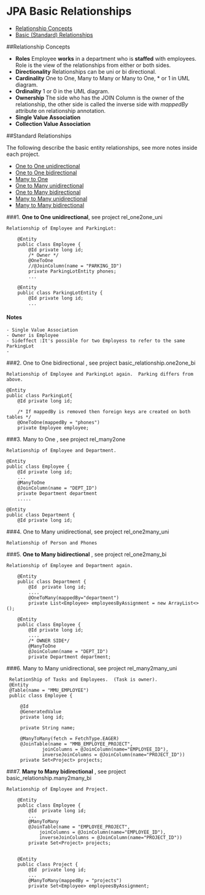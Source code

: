 JPA Basic Relationships
============================================

 - [Relationship Concepts](#CP)    
 - [Basic (Standard) Relationships](#SR)
 
 
##<a name="CP">Relationship Concepts</a>

- **Roles**  Employee **works** in a department who is **staffed** with employees. Role is the view of the relationships from either or both sides.
- **Directionality** Relationships can be uni or bi directional.
- **Cardinality** One to One, Many to Many or Many to One, * or 1 in UML diagram.
- **Ordinality** 1 or 0 in the UML diagram.
- **Ownership** The side who has the JOIN Column is the owner of the relationship, the other side is called the inverse side with *mappedBy* attribute on relationship annotation.
- **Single Value Association**
- **Collection Value Association** 


##<a name="SR">Standard Relationships</a>

The following describe the basic entity relationships, see more notes inside each project.

* [One to One unidirectional](#SRO2OU)
* [One to One bidirectional](#SRO2OB)   
* [Many to One](#SRM2O)
* [One to Many unidirectional](#SRO2MU)
* [One to Many bidirectional](#SRO2MB)   
* [Many to Many unidirectional](#SRM2MU)
* [Many to Many bidirectional](#SRM2MB)   


###1. **<a name="SRO2OU">One to One unidirectional</a>**, see project rel_one2one_uni

    Relationship of Employee and ParkingLot:
    
        @Entity
        public class Employee {
            @Id private long id; 
            /* Owner */
            @OneToOne
            //@JoinColumn(name = "PARKING_ID")
            private ParkingLotEntity phones;
            ...

        @Entity
        public class ParkingLotEntity {
            @Id private long id;
            ...
#### Notes
    - Single Value Association
    - Owner is Employee
    - Sideffect :It's possible for two Employess to refer to the same ParkingLot
    - 

    
###2.  <a name="SRO2OB">One to One bidirectional</a> , see project basic_relationship.one2one_bi 

    Relationship of Employee and ParkingLot again.  Parking differs from above.
    
    @Entity
    public class ParkingLot{    
        @Id private long id;
        
        /* If mappedBy is removed then foreign keys are created on both tables */
        @OneToOne(mappedBy = "phones")
        private Employee employee;

    
    
###3. <a name="SRM2O">Many to One</a> , see project rel_many2one

    Relationship of Employee and Department.
    
    @Entity
    public class Employee {    
        @Id private long id;
        ...    
        @ManyToOne
        @JoinColumn(name = "DEPT_ID")
        private Department department
        .....
        
    @Entity
    public class Department {
        @Id private long id;

    
    
###4. <a name="SRO2MU">One to Many unidirectional</a>, see project rel_one2many_uni

    Relationship of Person and Phones
    
    
###5. <a name="SRO2MB">**One to Many bidirectional**</a> , see project rel_one2many_bi

    Relationship of Employee and Department again.
    
        @Entity
        public class Department {        
            @Id  private long id;
            ....
            @OneToMany(mappedBy="department")
            private List<Employee> employeesByAssignment = new ArrayList<>();

        @Entity
        public class Employee {        
            @Id private long id;
            ....
            /* OWNER SIDE*/
            @ManyToOne
            @JoinColumn(name = "DEPT_ID")
            private Department department;
    
    
    
###6. <a name="SRM2MU">Many to Many unidirectional</a>, see project rel_many2many_uni

     RelationShip of Tasks and Employees.  (Task is owner).
     @Entity
     @Table(name = "MMU_EMPLOYEE")
     public class Employee {
     
         @Id
         @GeneratedValue
         private long id;
     
         private String name;
     
         @ManyToMany(fetch = FetchType.EAGER)
         @JoinTable(name = "MMB_EMPLOYEE_PROJECT",
                 joinColumns = @JoinColumn(name="EMPLOYEE_ID"),
                 inverseJoinColumns = @JoinColumn(name="PROJECT_ID"))
         private Set<Project> projects;

    
###7. <a name="SRM2MU">**Many to Many bidirectional**</a> , see project basic_relationship.many2many_bi

    Relationship of Employee and Project.
    
        @Entity
        public class Employee {
            @Id  private long id;
            ...
            @ManyToMany
            @JoinTable(name = "EMPLOYEE_PROJECT", 
                joinColumns = @JoinColumn(name="EMPLOYEE_ID"), 
                inverseJoinColumns = @JoinColumn(name="PROJECT_ID"))
            private Set<Project> projects;
            
            
        @Entity
        public class Project {
            @Id  private long id;
            ...
            @ManyToMany(mappedBy = "projects")
            private Set<Employee> employeesByAssignment;

